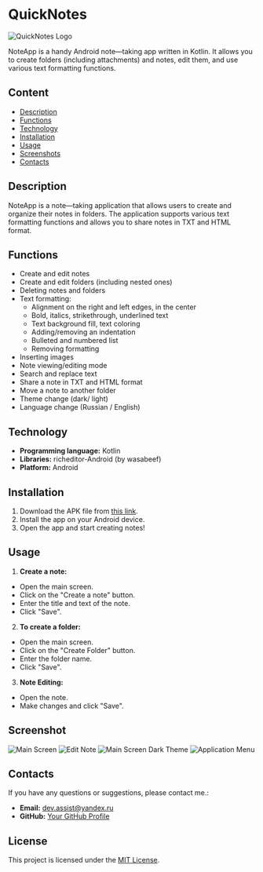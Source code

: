 # QuickNotes

![QuickNotes Logo](screenshots/logo.jpg)

NoteApp is a handy Android note—taking app written in Kotlin. It allows you to create folders (including attachments) and notes, edit them, and use various text formatting functions.

## Content

- [Description](#description)
- [Functions](#functions)
- [Technology](#technology)
- [Installation](#installation)
- [Usage](#usage)
- [Screenshots](#screenshots)
- [Contacts](#contacts)

## Description

NoteApp is a note—taking application that allows users to create and organize their notes in folders. The application supports various text formatting functions and allows you to share notes in TXT and HTML format.

## Functions

- Create and edit notes
- Create and edit folders (including nested ones)
- Deleting notes and folders
- Text formatting:
  - Alignment on the right and left edges, in the center
  - Bold, italics, strikethrough, underlined text
  - Text background fill, text coloring
  - Adding/removing an indentation
  - Bulleted and numbered list
  - Removing formatting
- Inserting images
- Note viewing/editing mode
- Search and replace text
- Share a note in TXT and HTML format
- Move a note to another folder
- Theme change (dark/ light)
- Language change (Russian / English)

## Technology

- **Programming language:** Kotlin
- **Libraries:** richeditor-Android (by wasabeef)
- **Platform:** Android

## Installation

1. Download the APK file from [this link](app/release/app-release.apk).
2. Install the app on your Android device.
3. Open the app and start creating notes!

## Usage

1. **Create a note:**
 - Open the main screen.
 - Click on the "Create a note" button.
 - Enter the title and text of the note.
 - Click "Save".

2. **To create a folder:**
 - Open the main screen.
 - Click on the "Create Folder" button.
 - Enter the folder name.
 - Click "Save".

3. **Note Editing:**
 - Open the note.
 - Make changes and click "Save".

## Screenshot

![Main Screen](screenshots/MainScreen.jpg)
![Edit Note](screenshots/EditNoteScreen.jpg)
![Main Screen Dark Theme](screenshots/MainScreenDarkTheme.jpg)
![Application Menu](screenshots/Menu.jpg)

## Contacts

If you have any questions or suggestions, please contact me.:

- **Email:** dev.assist@yandex.ru
- **GitHub:** [Your GitHub Profile](https://github.com/S0s0Combain)

## License

This project is licensed under the [MIT License](LICENSE).
